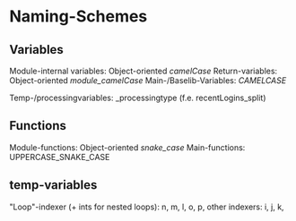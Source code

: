 # Naming-Schemes

## Variables

Module-internal variables: Object-oriented *camelCase*
Return-variables: Object-oriented *module_camelCase*
Main-/Baselib-Variables: *CAMELCASE*

Temp-/processingvariables: <precending-variable>_processingtype (f.e. recentLogins_split)

## Functions

Module-functions: Object-oriented *snake_case*
Main-functions: UPPERCASE_SNAKE_CASE

## temp-variables

"Loop"-indexer (+ ints for nested loops): n, m, l, o, p,
other indexers: i, j, k,
